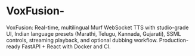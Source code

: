 # VoxFusion-
VoxFusion: Real-time, multilingual Murf WebSocket TTS with studio-grade UI, Indian language presets (Marathi, Telugu, Kannada, Gujarati), SSML controls, streaming playback, and optional dubbing workflow. Production-ready FastAPI + React with Docker and CI.
